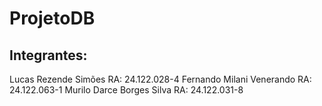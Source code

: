 # ProjetoDB
## Integrantes:
Lucas Rezende Simões RA: 24.122.028-4
Fernando Milani Venerando RA: 24.122.063-1
Murilo Darce Borges Silva RA: 24.122.031-8

